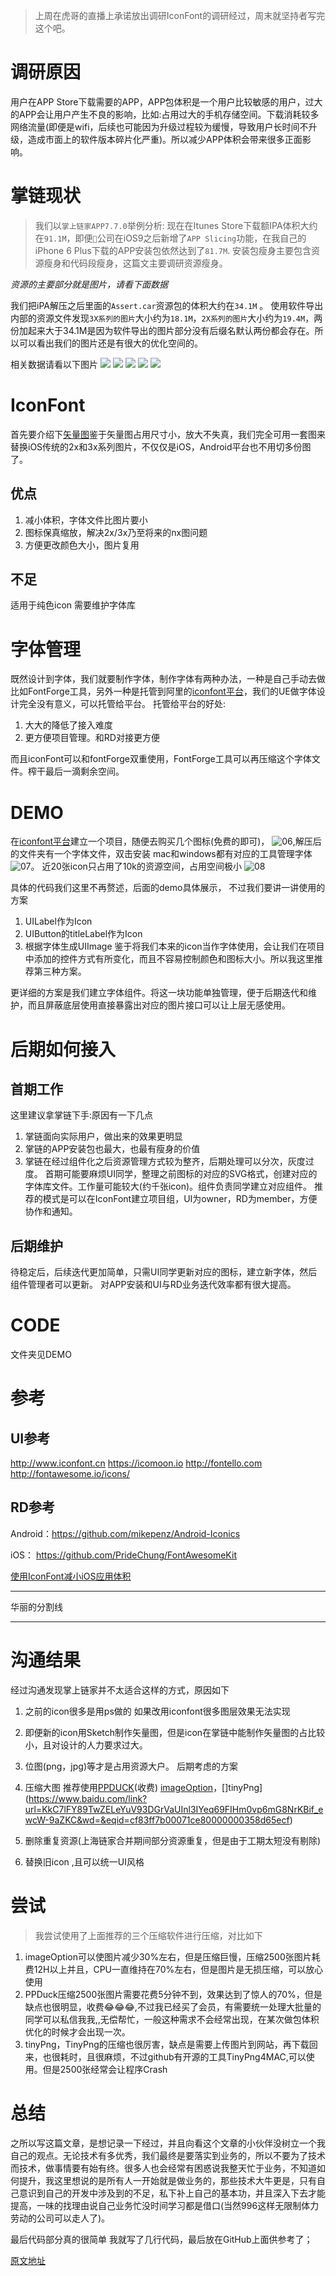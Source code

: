 
<!-- toc-->
> 上周在虎哥的直播上承诺放出调研IconFont的调研经过，周末就坚持者写完这个吧。


# 调研原因

用户在APP Store下载需要的APP，APP包体积是一个用户比较敏感的用户，过大的APP会让用户产生不良的影响，比如:占用过大的手机存储空间。下载消耗较多网络流量(即便是wifi，后续也可能因为升级过程较为缓慢，导致用户长时间不升级，造成市面上的软件版本碎片化严重)。所以减少APP体积会带来很多正面影响。

# 掌链现状

> 我们以`掌上链家APP7.7.0`举例分析: 现在在Itunes Store下载额IPA体积大约在`91.1M`，即便``公司在iOS9之后新增了`APP Slicing`功能，在我自己的iPhone 6 Plus下载的APP安装包依然达到了`81.7M`. 安装包瘦身主要包含资源瘦身和代码段瘦身，这篇文主要调研资源瘦身。

_资源的主要部分就是图片，请看下面数据_

我们把iPA解压之后里面的`Assert.car`资源包的体积大约在`34.1M` 。 使用软件导出内部的资源文件发现`3X系列的图片`大小约为`18.1M`，`2X系列的图片`大小约为`19.4M`，两份加起来大于34.1M是因为软件导出的图片部分没有后缀名默认两份都会存在。所以可以看出我们的图片还是有很大的优化空间的。

相关数据请看以下图片
 ![](http://ompeszjl2.bkt.clouddn.com/%E5%8C%85%E4%BD%93%E7%A7%AF%E4%BC%98%E5%8C%96-iconFont%E8%B0%83%E7%A0%94/01.png)
 ![](http://ompeszjl2.bkt.clouddn.com/%E5%8C%85%E4%BD%93%E7%A7%AF%E4%BC%98%E5%8C%96-iconFont%E8%B0%83%E7%A0%94/02.png)
 ![](http://ompeszjl2.bkt.clouddn.com/%E5%8C%85%E4%BD%93%E7%A7%AF%E4%BC%98%E5%8C%96-iconFont%E8%B0%83%E7%A0%94/03.png)
 ![](http://ompeszjl2.bkt.clouddn.com/%E5%8C%85%E4%BD%93%E7%A7%AF%E4%BC%98%E5%8C%96-iconFont%E8%B0%83%E7%A0%94/04.png)
 ![](http://ompeszjl2.bkt.clouddn.com/%E5%8C%85%E4%BD%93%E7%A7%AF%E4%BC%98%E5%8C%96-iconFont%E8%B0%83%E7%A0%94/05.png)


# IconFont

首先要介绍下[矢量图](http://baike.baidu.com/link?url=GFEvj353kbrZkKiMUswo32x-flN8Z8hvaxbz7zfZ3SocI9j2upeHa0WEERA18ufDt3iD7MhM3PhR1Rd3sd1Up_sNQb7Nek0DI5-94Cz5MKIyURomGbYWndlPMQpgudaa)鉴于矢量图占用尺寸小，放大不失真，我们完全可用一套图来替换iOS传统的2x和3x系列图片，不仅仅是iOS，Android平台也不用切多份图了。

## 优点

1. 减小体积，字体文件比图片要小
2. 图标保真缩放，解决2x/3x乃至将来的nx图问题
3. 方便更改颜色大小，图片复用

## 不足

适用于纯色icon 需要维护字体库

# 字体管理

既然设计到字体，我们就要制作字体，制作字体有两种办法，一种是自己手动去做比如FontForge工具，另外一种是托管到阿里的[iconfont平台](http://www.iconfont.cn/)，我们的UE做字体设计完全没有意义，可以托管给平台。 托管给平台的好处:

1. 大大的降低了接入难度
2. 更方便项目管理。和RD对接更方便

而且iconFont可以和fontForge双重使用，FontForge工具可以再压缩这个字体文件。榨干最后一滴剩余空间。

# DEMO

在[iconfont平台](http://www.iconfont.cn/)建立一个项目，随便去购买几个图标(免费的即可)， ![06](http://ompeszjl2.bkt.clouddn.com/%E5%8C%85%E4%BD%93%E7%A7%AF%E4%BC%98%E5%8C%96-iconFont%E8%B0%83%E7%A0%94/06.png),解压后的文件夹有一个字体文件，双击安装 mac和windows都有对应的工具管理字体![07](http://ompeszjl2.bkt.clouddn.com/%E5%8C%85%E4%BD%93%E7%A7%AF%E4%BC%98%E5%8C%96-iconFont%E8%B0%83%E7%A0%94/07.png)。
 近20张icon只占用了10k的资源空间，占用空间极小
 ![08](http://ompeszjl2.bkt.clouddn.com/%E5%8C%85%E4%BD%93%E7%A7%AF%E4%BC%98%E5%8C%96-iconFont%E8%B0%83%E7%A0%94/08.png)

具体的代码我们这里不再赘述，后面的demo具体展示， 不过我们要讲一讲使用的方案

1. UILabel作为Icon
2. UIButton的titleLabel作为Icon
3. 根据字体生成UIImage 鉴于将我们本来的icon当作字体使用，会让我们在项目中添加的控件方式有所变化，而且不容易控制颜色和图标大小。所以我这里推荐第三种方案。

更详细的方案是我们建立字体组件。将这一块功能单独管理，便于后期迭代和维护，而且屏蔽底层使用直接暴露出对应的图片接口可以让上层无感使用。

# 后期如何接入

## 首期工作

这里建议拿掌链下手:原因有一下几点

1. 掌链面向实际用户，做出来的效果更明显
2. 掌链的APP安装包也最大，也最有瘦身的价值
3. 掌链在经过组件化之后资源管理方式较为整齐，后期处理可以分次，灰度过度。 首期可能要麻烦UI同学，整理之前图标的对应的SVG格式，创建对应的字体库文件。工作量可能较大(约千张icon)。组件负责同学建立对应组件。 推荐的模式是可以在IconFont建立项目组，UI为owner，RD为member，方便协作和通知。

## 后期维护

待稳定后，后续迭代更加简单，只需UI同学更新对应的图标，建立新字体，然后组件管理者可以更新。 对APP安装和UI与RD业务迭代效率都有很大提高。

# CODE

文件夹见DEMO

# 参考

## UI参考

<http://www.iconfont.cn> <https://icomoon.io> <http://fontello.com> <http://fontawesome.io/icons/>

## RD参考

Android：<https://github.com/mikepenz/Android-Iconics>

iOS： <https://github.com/PrideChung/FontAwesomeKit>

[使用IconFont减小iOS应用体积](http://johnwong.github.io/mobile/2015/04/03/using-icon-font-in-ios.html)

- - - -
  华丽的分割线 
- - - - 



# 沟通结果
经过沟通发现掌上链家并不太适合这样的方式，原因如下
1. 之前的icon很多是用ps做的 如果改用iconfont很多图层效果无法实现
2. 即便新的icon用Sketch制作矢量图，但是icon在掌链中能制作矢量图的占比较小，且对设计的人力要求过大。
3. 位图(png，jpg)等才是占用资源大户。
后期考虑的方案

1. 压缩大图 推荐使用[PPDUCK](http://ppduck.com/)(收费) [imageOption](https://imageoptim.com/mac)，[]tinyPng](https://www.baidu.com/link?url=KkC7lFY89TwZELeYuV93DGrVaUInl3IYeq69FIHm0vp6mG8NrKBif_ewcW-9aZKC&wd=&eqid=cf83ff7b00071ce80000000358d65ecf)
2. 删除重复资源(上海链家合并期间部分资源重复，但是由于工期太短没有剔除)
3. 替换旧icon ,且可以统一UI风格


# 尝试


>  我尝试使用了上面推荐的三个压缩软件进行压缩，对比如下
1. imageOption可以使图片减少30%左右，但是压缩巨慢，压缩2500张图片耗费12H以上并且，CPU一直维持在70%左右，但是图片是无损压缩，可以放心使用
2. PPDuck压缩2500张图片需要花费5分钟不到，效果达到了惊人的70%，但是缺点也很明显，收费😂😂😂,不过我已经买了会员，有需要统一处理大批量的同学可以私信我我,,无偿帮忙，一般这种需求不会经常出现，在某次做包体积优化的时候才会出现一次。
3. tinyPng，TinyPng的压缩也很厉害，缺点是需要上传图片到网站，再下载回来，也很耗时，且很麻烦，不过github有开源的工具TinyPng4MAC,可以使用。但是2500张经常会让程序Crash

# 总结

之所以写这篇文章，是想记录一下经过，并且向看这个文章的小伙伴没树立一个我自己的观点。无论技术有多优秀，我们最终是要落实到业务的，所以不要为了技术而技术，做事情要有始有终。很多人也会经常有困惑说我整天忙于业务，不知道如何提升，我这里想说的是所有人一开始就是做业务的，那些技术大牛更是，只有自己意识到自己的开发中涉及到的不足，私下补上自己的基本功，并且深入下去才能提高，一味的找理由说自己业务忙没时间学习都是借口(当然996这样无限制体力劳动的公司可以走人了)。

最后代码部分真的很简单 我就写了几行代码，最后放在GitHub上面供参考了； 





[原文地址](https://www.valiantcat.cn/index.php/2017/03/25/36.html)
